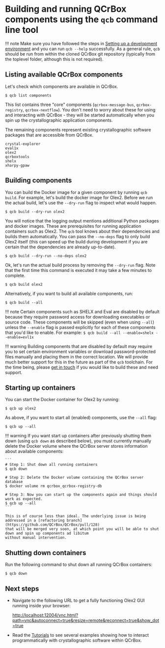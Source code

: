 # Building and running QCrBox components using the `qcb` command line tool

!!! note
    Make sure you have followed the steps in [Setting up a development environment](set_up_a_dev_environment.md)
    and you can run `qcb --help` successfully. As a general rule, `qcb` should be run from within the cloned
    QCrBox git repository (typically from the toplevel folder, although this is not required).

## Listing available QCrBox components

Let's check which components are available in QCrBox.
```console exec="1" source="console"
$ qcb list components
```

This list contains three "core" components (`qcrbox-message-bus`, `qcrbox-registry`, `qcrbox-nextflow`).
You don't need to worry about these for using and interacting with QCrBox - they will be started automatically
when you spin up the crystallographic application components.

The remaining components represent existing crystallographic software packages that are accessible from QCrBox.
```
crystal-explorer
eval1x
olex2
qcrboxtools
shelx
xharpy-gpaw
```

## Building components

You can build the Docker image for a given component by running `qcb build`. For example, let's build the docker image
for Olex2. Before we run the actual build, let's use the `--dry-run` flag to inspect what would happen.
```console exec="1" source="console"
$ qcb build --dry-run olex2
```

You will notice that the logging output mentions additional Python packages and docker images. These are prerequisites
for running application containers such as Olex2. The `qcb` tool knows about their dependencies and builds them
automatically. You can pass the `--no-deps` flag to only build Olex2 itself (this can speed up the build during
development if you are certain that the dependencies are already up-to-date).
```console exec="1" source="console"
$ qcb build --dry-run --no-deps olex2
```

Ok, let's run the actual build process by removing the `--dry-run` flag. Note that the first time this command is
executed it may take a few minutes to complete.
```
$ qcb build olex2
```

Alternatively, if you want to build all available components, run:
```
$ qcb build --all
```

!!! note
    Certain components such as SHELX and Eval are disabled by default because they require password access
    for downloading executables or source code. These components will be skipped (even when using `--all`)
    unless the `--enable` flag is passed explicitly for each of these components that you'd like to enable.
    For example:
    ```
    $ qcb build --all --enable=shelx --enable=evl1x
    ```

!!! warning
    Building components that are disabled by default may require you to set certain environment variables
    or download password-protected files manually and placing them in the correct location. We will provide
    much better support for this in the future as part of the `qcb` toolchain. For the time being, please
    [get in touch](https://discord.gg/CWnQJvVv) if you would like to build these and need support.


## Starting up containers

You can start the Docker container for Olex2 by running:
```
$ qcb up olex2
```
As above, if you want to start all (enabled) components, use the `--all` flag:
```
$ qcb up --all
```

!!! warning
    If you want start up containers after previously shutting them down (using `qcb down` as described below),
    you must currently manually delete the Docker volume where the QCrBox server stores information about available
    components:

    ```
    # Step 1: Shut down all running containers
    $ qcb down

    # Step 2: Delete the Docker volume containing the QCrBox server database
    $ docker volume rm qcrbox_qcrbox-registry-db

    # Step 3: Now you can start up the components again and things should work as expected.
    $ qcb up --all
    ```

    This is of course less than ideal. The underlying issue is being addressed in a [refactoring branch](https://github.com/QCrBox/QCrBox/pull/128)
    that will be merged very soon, at which point you will be able to shut down and spin up components ad libitum
    without manual intervention.


## Shutting down containers

Run the following command to shut down all running QCrBox containers:
```
$ qcb down
```


## Next steps

- Navigate to the following URL to get a fully functioning Olex2 GUI running inside your browser:

    [http://localhost:12004/vnc.html?path=vnc&autoconnect=true&resize=remote&reconnect=true&show_dot=true](http://localhost:12004/vnc.html?path=vnc&autoconnect=true&resize=remote&reconnect=true&show_dot=true)

- Read the [Tutorials](../tutorials) to see several examples showing how to interact programmatically with crystallographic software within QCrBox.
